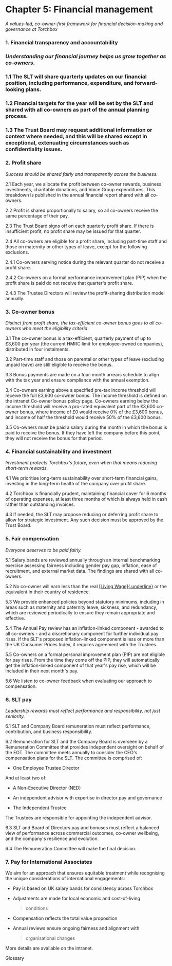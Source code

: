 # Chapter 5: Financial management

*A values-led, co-owner-first framework for financial decision-making
and governance at Torchbox*

### **1. Financial transparency and accountability**

### *Understanding our financial journey helps us grow together as co-owners.*

### 1.1 The SLT will share quarterly updates on our financial position, including performance, expenditure, and forward-looking plans.

### 1.2 Financial targets for the year will be set by the SLT and shared with all co-owners as part of the annual planning process.

### 1.3 The Trust Board may request additional information or context where needed, and this will be shared except in exceptional, extenuating circumstances such as confidentiality issues.

### 

### **2. Profit share**

*Success should be shared fairly and transparently across the business.*

2.1 Each year, we allocate the profit between co-owner rewards, business
investments, charitable donations, and Voice Group expenditures. This
breakdown is published in the annual financial report shared with all
co-owners.

2.2 Profit is shared proportionally to salary, so all co-owners receive
the same percentage of their pay.

2.3 The Trust Board signs off on each quarterly profit share. If there
is insufficient profit, no profit share may be issued for that quarter.

2.4 All co-owners are eligible for a profit share, including part-time
staff and those on maternity or other types of leave, except for the
following exclusions.

2.4.1 Co-owners serving notice during the relevant quarter do not
receive a profit share.

2.4.2 Co-owners on a formal performance improvement plan (PIP) when the
profit share is paid do not receive that quarter's profit share.

2.4.3 The Trustee Directors will review the profit-sharing distribution
model annually.

### 3. Co-owner bonus

*Distinct from profit share, the tax-efficient co-owner bonus goes to
all co-owners who meet the eligibility criteria*

3.1 The co-owner bonus is a tax-efficient, quarterly payment of up to
£3,600 per year (the current HMRC limit for employee-owned companies),
distributed in four instalments.

3.2 Part-time staff and those on parental or other types of leave
(excluding unpaid leave) are still eligible to receive the bonus.

3.3 Bonus payments are made on a four-month arrears schedule to align
with the tax year and ensure compliance with the annual exemption.

3.4 Co-owners earning above a specified pre-tax income threshold will
receive the full £3,600 co-owner bonus. The income threshold is defined
on the intranet Co-owner bonus policy page. Co-owners earning below the
income threshold will receive a pro-rated equivalent part of the £3,600
co-owner bonus, where income of £0 would receive 0% of the £3,600 bonus,
and income of half the threshold would receive 50% of the £3,600 bonus.

3.5 Co-owners must be paid a salary during the month in which the bonus
is paid to receive the bonus. If they have left the company before this
point, they will not receive the bonus for that period.

### **4. Financial sustainability and investment**

*Investment protects Torchbox's future, even when that means reducing
short-term rewards.*

4.1 We prioritise long-term sustainability over short-term financial
gains, investing in the long-term health of the company over profit
share.

4.2 Torchbox is financially prudent, maintaining financial cover for 6
months of operating expenses, at least three months of which is always
held in cash rather than outstanding invoices.

4.3 If needed, the SLT may propose reducing or deferring profit share to
allow for strategic investment. Any such decision must be approved by
the Trust Board.

### **5. Fair compensation**

*Everyone deserves to be paid fairly.*

5.1 Salary bands are reviewed annually through an internal benchmarking
exercise assessing fairness including gender pay gap, inflation, ease of
recruitment, and external market data. The findings are shared with all
co-owners.

5.2 No co-owner will earn less than the real [[Living
Wage]{.underline}](https://www.livingwage.org.uk/what-real-living-wage)
or the equivalent in their country of residence.

5.3 We provide enhanced policies beyond statutory minimums, including in
areas such as maternity and paternity leave, sickness, and redundancy,
which are reviewed periodically to ensure they remain appropriate and
effective.

5.4 The Annual Pay review has an inflation-linked component - awarded to
all co-owners - and a discretionary component for further individual pay
rises. If the SLT's proposed inflation-linked component is less or more
than the UK Consumer Prices Index, it requires agreement with the
Trustees.

5.5 Co-owners on a formal personal improvement plan (PIP) are not
eligible for pay rises. From the time they come off the PIP, they will
automatically get the inflation-linked component of that year's pay
rise, which will be included in their next month's pay.

5.6 We listen to co-owner feedback when evaluating our approach to
compensation.

### 

### **6. SLT pay**

*Leadership rewards must reflect performance and responsibility, not
just seniority.*

6.1 SLT and Company Board remuneration must reflect performance,
contribution, and business responsibility.

6.2 Remuneration for SLT and the Company Board is overseen by a
Remuneration Committee that provides independent oversight on behalf of
the EOT. The committee meets annually to consider the CEO's compensation
plans for the SLT. The committee is comprised of:

-   One Employee Trustee Director

And at least two of:

-   A Non-Executive Director (NED)

-   An independent advisor with expertise in director pay and governance

-   The Independent Trustee

The Trustees are responsible for appointing the independent advisor.

6.3 SLT and Board of Directors pay and bonuses must reflect a balanced
view of performance across commercial outcomes, co-owner wellbeing, and
the company's resilience and evolution.

6.4 The Remuneration Committee will make the final decision.

### **7. Pay for International Associates**

We aim for an approach that ensures equitable treatment while
recognising the unique considerations of international engagements:

-   Pay is based on UK salary bands for consistency across Torchbox

-   Adjustments are made for local economic and cost-of-living
    > conditions

-   Compensation reflects the total value proposition

-   Annual reviews ensure ongoing fairness and alignment with
    > organisational changes

More details are available on the intranet.

Glossary
